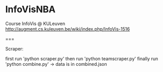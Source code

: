 # InfoVisNBA
Course InfoVis @ KULeuven
http://augment.cs.kuleuven.be/wiki/index.php/InfoVis-1516


===

Scraper:

first run 'python scraper.py'
then run 'python teamscraper.py'
finally run 'python combine.py'
-> data is in combined.json
